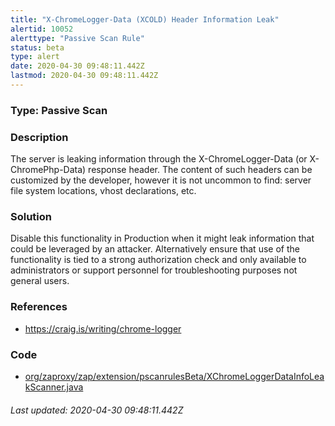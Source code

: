 ```yaml
---
title: "X-ChromeLogger-Data (XCOLD) Header Information Leak"
alertid: 10052
alerttype: "Passive Scan Rule"
status: beta
type: alert
date: 2020-04-30 09:48:11.442Z
lastmod: 2020-04-30 09:48:11.442Z
---
```

### Type: Passive Scan

### Description
The server is leaking information through the X-ChromeLogger-Data (or X-ChromePhp-Data) response header. The content of such headers can be customized by the developer, however it is not uncommon to find: server file system locations, vhost declarations, etc.

### Solution

Disable this functionality in Production when it might leak information that could be leveraged by an attacker. Alternatively ensure that use of the functionality is tied to a strong authorization check and only available to administrators or support personnel for troubleshooting purposes not general users.

### References

* https://craig.is/writing/chrome-logger

### Code

 * [org/zaproxy/zap/extension/pscanrulesBeta/XChromeLoggerDataInfoLeakScanner.java](https://github.com/zaproxy/zap-extensions/blob/master/addOns/pscanrulesBeta/src/main/java/org/zaproxy/zap/extension/pscanrulesBeta/XChromeLoggerDataInfoLeakScanner.java)

###### Last updated: 2020-04-30 09:48:11.442Z

